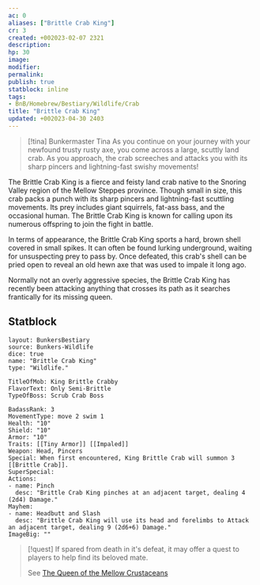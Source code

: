 ```yaml
---
ac: 0
aliases: ["Brittle Crab King"]
cr: 3
created: +002023-02-07 2321
description: 
hp: 30
image: 
modifier: 
permalink: 
publish: true
statblock: inline
tags:
- BnB/Homebrew/Bestiary/Wildlife/Crab
title: "Brittle Crab King"
updated: +002023-04-30 2403
---
```


>[!tina] Bunkermaster Tina
> As you continue on your journey with your newfound trusty rusty axe, you come across a large, scuttly land crab.  As you approach, the crab screeches and attacks you with its sharp pincers and lightning-fast swishy movements!

The Brittle Crab King is a fierce and feisty land crab native to the Snoring Valley region of the Mellow Steppes province. Though small in size, this crab packs a punch with its sharp pincers and lightning-fast scuttling movements. Its prey includes giant squirrels, fat-ass bass, and the occasional human. The Brittle Crab King is known for calling upon its numerous offspring to join the fight in battle.

In terms of appearance, the Brittle Crab King sports a hard, brown shell covered in small spikes. It can often be found lurking underground, waiting for unsuspecting prey to pass by. Once defeated, this crab's shell can be pried open to reveal an old hewn axe that was used to impale it long ago.

Normally not an overly aggressive species, the Brittle Crab King has recently been attacking anything that crosses its path as it searches frantically for its missing queen.

## Statblock

```statblock
layout: BunkersBestiary
source: Bunkers-Wildlife
dice: true
name: "Brittle Crab King"
type: "Wildlife."

TitleOfMob: King Brittle Crabby
FlavorText: Only Semi-Brittle
TypeOfBoss: Scrub Crab Boss

BadassRank: 3
MovementType: move 2 swim 1
Health: "10"
Shield: "10"
Armor: "10"
Traits: [[Tiny Armor]] [[Impaled]]
Weapon: Head, Pincers
Special: When first encountered, King Brittle Crab will summon 3 [[Brittle Crab]].
SuperSpecial:
Actions:
- name: Pinch
  desc: "Brittle Crab King pinches at an adjacent target, dealing 4 (2d4) Damage."
Mayhem: 
- name: Headbutt and Slash
  desc: "Brittle Crab King will use its head and forelimbs to Attack an adjacent target, dealing 9 (2d6+6) Damage."
ImageBig: ""
```


> [!quest]
> If spared from death in it's defeat, it may offer a quest to players to help find its beloved mate.
>
> See [The Queen of the Mellow Crustaceans](Bunkers%20and%20Badasses/Quests%201/Rescue/The%20Queen%20of%20the%20Mellow%20Crustaceans.md)
